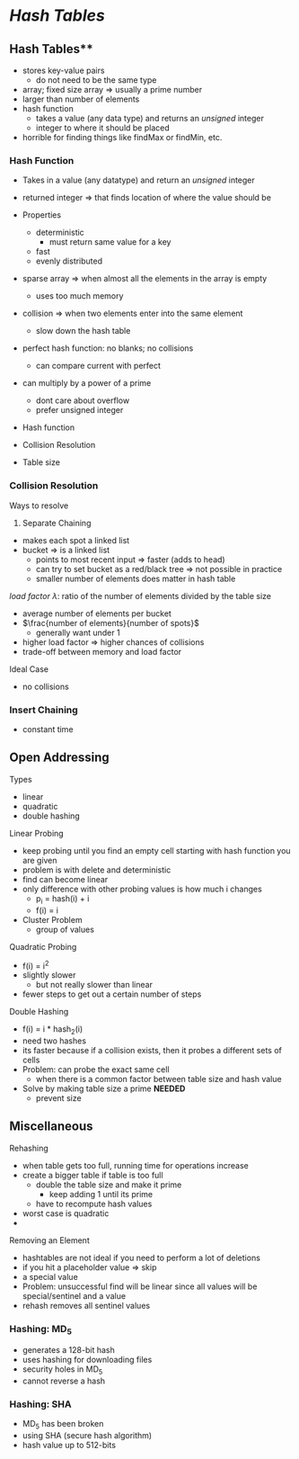 # ***Hash Tables***

## Hash Tables**

- stores key-value pairs
    - do not need to be the same type
- array; fixed size array => usually a prime number
- larger than number of elements
- hash function
    - takes a value (any data type) and returns an *unsigned* integer
    - integer to where it should be placed
- horrible for finding things like findMax or findMin, etc.

### **Hash Function**
- Takes in a value (any datatype) and return an *unsigned* integer
- returned integer => that finds location of where the value should be
- Properties
    - deterministic
        - must return same value for a key
    - fast
    - evenly distributed
- sparse array => when almost all the elements in the array is empty
    - uses too much memory
- collision => when two elements enter into the same element
    - slow down the hash table
- perfect hash function: no blanks; no collisions
    - can compare current with perfect
- can multiply by a power of a prime
    - dont care about overflow
    - prefer unsigned integer
  
- Hash function
- Collision Resolution
- Table size

### **Collision Resolution**
Ways to resolve
1. Separate Chaining
  - makes each spot a linked list
  - bucket => is a linked list
    - points to most recent input => faster (adds to head)
    - can try to set bucket as a red/black tree => not possible in practice
    - smaller number of elements does matter in hash table

*load factor $\lambda$*: ratio of the number of elements divided by the table size
- average number of elements per bucket
- $\frac{number of elements}{number of spots}$
  - generally want under 1
- higher load factor => higher chances of collisions
- trade-off between memory and load factor

Ideal Case
- no collisions
  
### **Insert Chaining**
- constant time


## **Open Addressing**
Types
- linear
- quadratic
- double hashing

Linear Probing
- keep probing until you find an empty cell starting with hash function you are given
- problem is with delete and deterministic
- find can become linear
- only difference with other probing values is how much i changes
  - p<sub>i</sub> = hash(i) + i
  - f(i) = i
- Cluster Problem
  - group of values

Quadratic Probing
- f(i) = i<sup>2</sup>
- slightly slower
  - but not really slower than linear
- fewer steps to get out a certain number of steps

Double Hashing
- f(i) = i * hash<sub>2</sub>(i)
- need two hashes
- its faster because if a collision exists, then it probes a different sets of cells
- Problem: can probe the exact same cell
  - when there is a common factor between table size and hash value
- Solve by making table size a prime **NEEDED**
  - prevent size
  

## **Miscellaneous**
Rehashing
- when table gets too full, running time for operations increase
- create a bigger table if table is too full
  - double the table size and make it prime
    - keep adding 1 until its prime
  - have to recompute hash values
- worst case is quadratic
- 

Removing an Element
- hashtables are not ideal if you need to perform a lot of deletions
- if you hit a placeholder value => skip
- a special value
- Problem: unsuccessful find will be linear since all values will be special/sentinel and a value
- rehash removes all sentinel values

### **Hashing: MD<sub>5</sub>**
- generates a 128-bit hash
- uses hashing for downloading files
- security holes in MD<sub>5</sub>
- cannot reverse a hash

### **Hashing: SHA**
- MD<sub>5</sub> has been broken
- using SHA (secure hash algorithm)
- hash value up to 512-bits
